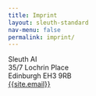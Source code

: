 ```yaml
---
title: Imprint
layout: sleuth-standard
nav-menu: false
permalink: imprint/
---
```


<div class="main inner text-center">
<p>
Sleuth AI <br/>
35/7 Lochrin Place <br/>
Edinburgh EH3 9RB <br/>
<a href="mailto:{{site.email}}">{{site.email}}</a>
</p>
</div>